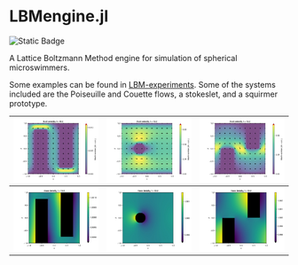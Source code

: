 # LBMengine.jl

![Static Badge](https://img.shields.io/badge/status%20-%20in%20development%20-%20crimson) <!-- https://shields.io/badges/static-badge -->

A Lattice Boltzmann Method engine for simulation of spherical microswimmers.

Some examples can be found in [LBM-experiments](https://github.com/david16correa/LBM-experiments). Some of the systems included are the Poiseuille and Couette flows, a stokeslet, and a squirmer prototype.

| ![bigWalls1](https://github.com/david16correa/LBM-experiments/blob/main/assets/bigWallsFluidVelocity.jpg) | ![shpere1](https://github.com/david16correa/LBM-experiments/blob/main/assets/sphereFluidVelocity.jpg) | ![walls1](https://github.com/david16correa/LBM-experiments/blob/main/assets/wallsFluidVelocity.jpg) |
|-----|------|-----|
| ![bigWalls2](https://github.com/david16correa/LBM-experiments/blob/main/assets/bigWallsMassDensity.jpg) | ![shpere2](https://github.com/david16correa/LBM-experiments/blob/main/assets/sphereMassDensity.jpg) | ![walls2](https://github.com/david16correa/LBM-experiments/blob/main/assets/wallsMassDensity.jpg) |
